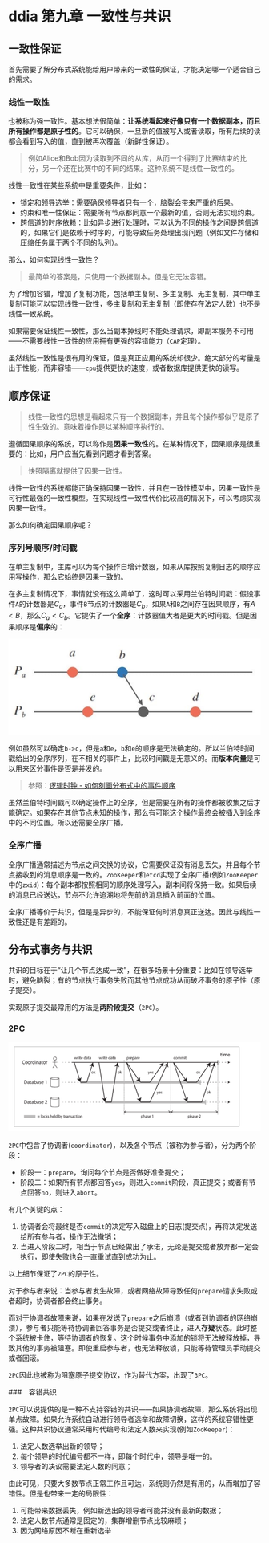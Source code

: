 # ddia 第九章 一致性与共识

## 一致性保证

首先需要了解分布式系统能给用户带来的一致性的保证，才能决定哪一个适合自己的需求。

### 线性一致性

也被称为强一致性。基本想法很简单：**让系统看起来好像只有一个数据副本，而且所有操作都是原子性的**。它可以确保，一旦新的值被写入或者读取，所有后续的读都会看到写入的值，直到被再次覆盖（新鲜性保证）。

> 例如Alice和Bob因为读取到不同的从库，从而一个得到了比赛结束的比分，另一个还在比赛中的不同的结果。这种系统不是线性一致性的。

线性一致性在某些系统中是重要条件，比如：

- 锁定和领导选举：需要确保领导者只有一个，脑裂会带来严重的后果。
- 约束和唯一性保证：需要所有节点都同意一个最新的值，否则无法实现约束。
- 跨信道的时序依赖：比如异步进行处理时，可以认为不同的操作之间是跨信道的，如果它们是依赖于时序的，可能导致任务处理出现问题（例如文件存储和压缩任务属于两个不同的队列）。

那么，如何实现线性一致性？

> 最简单的答案是，只使用一个数据副本。但是它无法容错。

为了增加容错，增加了复制功能，包括单主复制、多主复制、无主复制，其中单主复制可能可以实现线性一致性，多主复制和无主复制（即使存在法定人数）也不是线性一致系统。

如果需要保证线性一致性，那么当副本掉线时不能处理请求，即副本服务不可用——不需要线性一致性的应用拥有更强的容错能力（`CAP`定理）。

虽然线性一致性是很有用的保证，但是真正应用的系统却很少。绝大部分的考量是出于性能，而非容错——`cpu`提供更快的速度，或者数据库提供更快的读写。

## 顺序保证

> 线性一致性的思想是看起来只有一个数据副本，并且每个操作都似乎是原子性生效的。意味着操作是以某种顺序执行的。

遵循因果顺序的系统，可以称作是**因果一致性**的。在某种情况下，因果顺序是很重要的：比如，用户应当先看到问题才看到答案。

> 快照隔离就提供了因果一致性。

线性一致性的系统都能正确保持因果一致性，并且在一致性模型中，因果一致性是可行性最强的一致性模型。在实现线性一致性代价比较高的情况下，可以考虑实现因果一致性。

那么如何确定因果顺序呢？

### 序列号顺序/时间戳

在单主复制中，主库可以为每个操作自增计数器，如果从库按照复制日志的顺序应用写操作，那么它始终是因果一致的。

在多主复制情况下，事情就没有这么简单了，这时可以采用兰伯特时间戳：假设事件`A`的计数器是$C_a$，事件`B`节点的计数器是$C_b$，如果`A`和`B`之间存在因果顺序，有$A<B$，那么$C_a < C_b$。它提供了一个**全序**：计数器值大者是更大的时间戳。但是因果顺序是**偏序**的：

![因果顺序是偏序的](./09.jpg)

例如虽然可以确定`b->c`，但是`a`和`e`，`b`和`e`的顺序是无法确定的。所以兰伯特时间戳给出的全序序列，在不相关的事件上，比较时间戳是无意义的。而**版本向量**是可以用来区分事件是否是并发的。

> 参照：[逻辑时钟 - 如何刻画分布式中的事件顺序](https://writings.sh/post/logical-clocks)

虽然兰伯特时间戳可以确定操作上的全序，但是需要在所有的操作都被收集之后才能确定。如果存在其他节点未知的操作，那么有可能这个操作最终会被插入到全序中的不同位置。所以还需要全序广播。

### 全序广播

全序广播通常描述为节点之间交换的协议，它需要保证没有消息丢失，并且每个节点接收到的消息顺序是一致的。`ZooKeeper`和`etcd`实现了全序广播(例如`ZooKeeper`中的`zxid`)：每个副本都按照相同的顺序处理写入，副本间将保持一致。如果后续的消息已经送达，节点不允许追溯地将先前的消息插入前面的位置。

全序广播等价于共识，但是是异步的，不能保证何时消息真正送达。因此与线性一致性还是有差距的。

## 分布式事务与共识

共识的目标在于“让几个节点达成一致”，在很多场景十分重要：比如在领导选举时，避免脑裂；有的节点执行事务失败而其他节点成功从而破坏事务的原子性（原子提交）。

实现原子提交最常用的方法是**两阶段提交**（`2PC`）。

### 2PC

![2PC](./2PC.png)

`2PC`中包含了协调者(`coordinator`)，以及各个节点（被称为参与者），分为两个阶段：

- 阶段一：`prepare`，询问每个节点是否做好准备提交；
- 阶段二：如果所有节点都回答`yes`，则进入`commit`阶段，真正提交；或者有节点回答`no`，则进入`abort`。

有几个关键的点：

1. 协调者会将最终是否`commit`的决定写入磁盘上的日志(提交点)，再将决定发送给所有参与者，操作无法撤销；
2. 当进入阶段二时，相当于节点已经做出了承诺，无论是提交或者放弃都一定会执行，即使失败也会一直重试直到成功为止。

以上细节保证了`2PC`的原子性。

对于参与者来说：当参与者发生故障，或者网络故障导致任何`prepare`请求失败或者超时，协调者都会终止事务。

而对于协调者故障来说，如果在发送了`prepare`之后崩溃（或者到协调者的网络崩溃），参与者只能等待协调者回答事务是否提交或者终止，进入**存疑**状态。此时整个系统被卡住，等待协调者的恢复。这个时候事务中添加的锁将无法被释放掉，导致其他的事务被阻塞。即使重启参与者，也无法释放锁，只能等待管理员手动提交或者回滚。

`2PC`因此也被称为阻塞原子提交协议，作为替代方案，出现了`3PC`。

###　容错共识

`2PC`可以说提供的是一种不支持容错的共识——如果协调者故障，那么系统将出现单点故障。如果允许系统自动进行领导者选举和故障切换，这样的系统容错性更强。这种共识协议通常采用时代编号和法定人数来实现(例如`ZooKeeper`)：

1. 法定人数选举出新的领导；
2. 每个领导的时代编号都不一样，即每个时代中，领导是唯一的。
3. 领导者的决议需要法定人数的同意；

由此可见，只要大多数节点正常工作且可达，系统则仍然是有用的，从而增加了容错性。但是也带来一定的局限性：

1. 可能带来数据丢失，例如新选出的领导者可能并没有最新的数据；
2. 法定人数节点通常是固定的，集群增删节点比较麻烦；
3. 因为网络原因不断在重新选举

